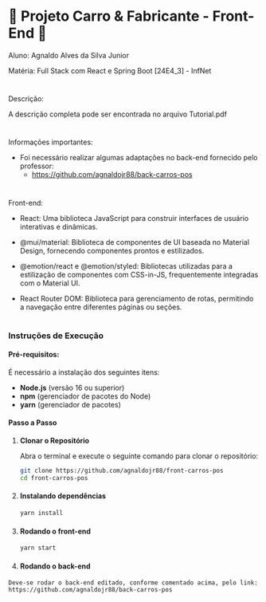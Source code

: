 # 🚗 **Projeto Carro & Fabricante - Front-End** 🚗
Aluno: Agnaldo Alves da Silva Junior

Matéria: Full Stack com React e Spring Boot [24E4_3] - InfNet
#

Descrição: 

A descrição completa pode ser encontrada no arquivo Tutorial.pdf
#



###
Informações importantes:

- Foi necessário realizar algumas adaptações no back-end fornecido pelo professor:
  -   https://github.com/agnaldojr88/back-carros-pos
#

Front-end:

- React: Uma biblioteca JavaScript para construir interfaces de usuário interativas e dinâmicas.

- @mui/material: Biblioteca de componentes de UI baseada no Material Design, fornecendo componentes prontos e estilizados.

- @emotion/react e @emotion/styled: Bibliotecas utilizadas para a estilização de componentes com CSS-in-JS, frequentemente integradas com o Material UI.

- React Router DOM: Biblioteca para gerenciamento de rotas, permitindo a navegação entre diferentes páginas ou seções.
#      

### Instruções de Execução

#### **Pré-requisitos:**
É necessário a instalação dos seguintes itens:
- **Node.js** (versão 16 ou superior)
- **npm** (gerenciador de pacotes do Node)
- **yarn** (gerenciador de pacotes)


#### **Passo a Passo**

1. **Clonar o Repositório**

   Abra o terminal e execute o seguinte comando para clonar o repositório:
   ```bash
   git clone https://github.com/agnaldojr88/front-carros-pos
   cd front-carros-pos 
   ```

2. #### Instalando dependências
    ```bash
    yarn install 
    ```

3. #### Rodando o front-end
    ```bash
    yarn start 
    ```

  4. #### Rodando o back-end
    Deve-se rodar o back-end editado, conforme comentado acima, pelo link: https://github.com/agnaldojr88/back-carros-pos


